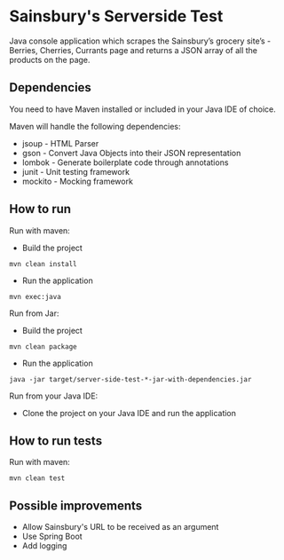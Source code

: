 # Sainsbury's Serverside Test
Java console application which  scrapes the Sainsbury’s grocery site’s - Berries, Cherries, Currants page and returns a JSON array of all the products on the page.

## Dependencies
You need to have Maven installed or included in your Java IDE of choice.

Maven will handle the following dependencies:
* jsoup - HTML Parser
* gson - Convert Java Objects into their JSON representation
* lombok - Generate boilerplate code through annotations
* junit - Unit testing framework
* mockito - Mocking framework

## How to run
Run with maven:
* Build the project
```
mvn clean install
```
* Run the application
```
mvn exec:java
```

Run from Jar:
* Build the project
```
mvn clean package
```
* Run the application
```
java -jar target/server-side-test-*-jar-with-dependencies.jar 
```

Run from your Java IDE:
* Clone the project on your Java IDE and run the application

## How to run tests
Run with maven:
```
mvn clean test
```

## Possible improvements
* Allow Sainsbury's URL to be received as an argument
* Use Spring Boot
* Add logging